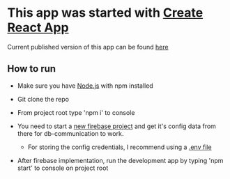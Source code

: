 # This app was started with [Create React App](https://github.com/facebook/create-react-app)

Current published version of this app can be found [here](https://matiaselm.github.io/matiaselm-gh-pages/)

## How to run

- Make sure you have [Node.js](https://nodejs.org/en/) with npm installed

- Git clone the repo

- From project root type 'npm i' to console

- You need to start a [new firebase project](https://firebase.google.com/docs/web/setup#config-object) and get it's config data from there for db-communication to work.
  - For storing the config credentials, I recommend using a [.env file](https://medium.com/how-to-react/using-env-file-in-react-js-b2714235e77e)

- After firebase implementation, run the development app by typing 'npm start' to console on project root

